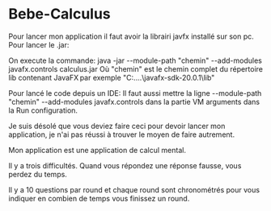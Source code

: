 # Bebe-Calculus


Pour lancer mon application il faut avoir la librairi javfx installé sur son pc.
Pour lancer le .jar:

On execute la commande: java -jar --module-path "chemin" --add-modules javafx.controls calculus.jar
Où "chemin" est le chemin complet du répertoire lib contenant JavaFX par exemple "C:\....\javafx-sdk-20.0.1\lib"

Pour lancé le code depuis un IDE:
Il faut aussi mettre la ligne --module-path "chemin" --add-modules javafx.controls dans la partie VM arguments dans la Run configuration.


Je suis désolé que vous deviez faire ceci pour devoir lancer mon application, je n'ai pas réussi à trouver le moyen de faire autrement.

Mon application est une application de calcul mental.

Il y a trois difficultés. Quand vous répondez une réponse fausse, vous perdez du temps.

Il y a 10 questions par round et chaque round sont chronométrés pour vous indiquer en combien de temps vous finissez un round.